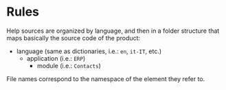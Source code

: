 # Rules
Help sources are organized by language, and then in a folder structure that maps basically the source code of the product:
* language (same as dictionaries, i.e.: ``en``, ``it-IT``, etc.)
  * application (i.e.: ``ERP``)
    * module (i.e.: ``Contacts``)

File names correspond to the namespace of the element they refer to.
